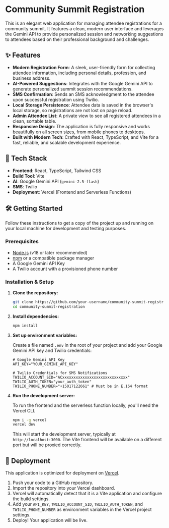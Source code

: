 # Community Summit Registration

This is an elegant web application for managing attendee registrations for a community summit. It features a clean, modern user interface and leverages the Gemini API to provide personalized session and networking suggestions to attendees based on their professional background and challenges.

## ✨ Features

-   **Modern Registration Form**: A sleek, user-friendly form for collecting attendee information, including personal details, profession, and business address.
-   **AI-Powered Suggestions**: Integrates with the Google Gemini API to generate personalized summit session recommendations.
-   **SMS Confirmation**: Sends an SMS acknowledgment to the attendee upon successful registration using Twilio.
-   **Local Storage Persistence**: Attendee data is saved in the browser's local storage, so registrations are not lost on page reload.
-   **Admin Attendee List**: A private view to see all registered attendees in a clean, sortable table.
-   **Responsive Design**: The application is fully responsive and works beautifully on all screen sizes, from mobile phones to desktops.
-   **Built with Modern Tech**: Crafted with React, TypeScript, and Vite for a fast, reliable, and scalable development experience.

## 🚀 Tech Stack

-   **Frontend**: React, TypeScript, Tailwind CSS
-   **Build Tool**: Vite
-   **AI**: Google Gemini API (`gemini-2.5-flash`)
-   **SMS**: Twilio
-   **Deployment**: Vercel (Frontend and Serverless Functions)

## 🛠️ Getting Started

Follow these instructions to get a copy of the project up and running on your local machine for development and testing purposes.

### Prerequisites

-   [Node.js](https://nodejs.org/) (v18 or later recommended)
-   [npm](https://www.npmjs.com/) or a compatible package manager
-   A Google Gemini API Key
-   A Twilio account with a provisioned phone number

### Installation & Setup

1.  **Clone the repository:**
    ```bash
    git clone https://github.com/your-username/community-summit-registration.git
    cd community-summit-registration
    ```

2.  **Install dependencies:**
    ```bash
    npm install
    ```

3.  **Set up environment variables:**

    Create a file named `.env` in the root of your project and add your Google Gemini API key and Twilio credentials:
    ```
    # Google Gemini API Key
    API_KEY="YOUR_GEMINI_API_KEY"

    # Twilio Credentials for SMS Notifications
    TWILIO_ACCOUNT_SID="ACxxxxxxxxxxxxxxxxxxxxxxxxxxxxx"
    TWILIO_AUTH_TOKEN="your_auth_token"
    TWILIO_PHONE_NUMBER="+15017122661" # Must be in E.164 format
    ```

4.  **Run the development server:**

    To run the frontend and the serverless function locally, you'll need the Vercel CLI.

    ```bash
    npm i -g vercel
    vercel dev
    ```
    This will start the development server, typically at `http://localhost:3000`. The Vite frontend will be available on a different port but will be proxied correctly.

## 🚢 Deployment

This application is optimized for deployment on [Vercel](https://vercel.com/).

1.  Push your code to a GitHub repository.
2.  Import the repository into your Vercel dashboard.
3.  Vercel will automatically detect that it is a Vite application and configure the build settings.
4.  Add your `API_KEY`, `TWILIO_ACCOUNT_SID`, `TWILIO_AUTH_TOKEN`, and `TWILIO_PHONE_NUMBER` as environment variables in the Vercel project settings.
5.  Deploy! Your application will be live.
